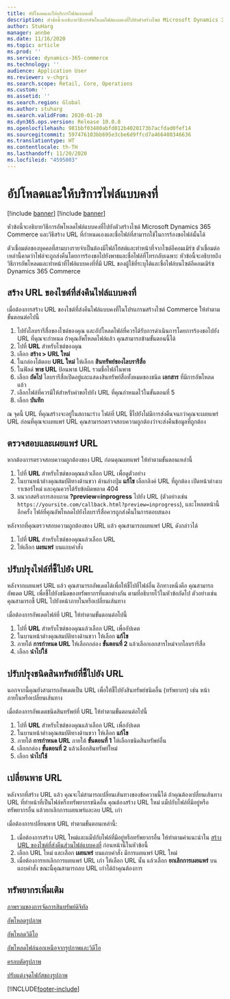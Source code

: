 ```yaml
---
title: อัปโหลดและให้บริการไฟล์แบบคงที่
description: หัวข้อนี้จะอธิบายวิธีการอัพโหลดไฟล์แบบคงที่ไปยังตัวสร้างไซต์ Microsoft Dynamics 365 Commerce และวิธีสร้าง URL ที่กำหนดเองและชื่อไฟล์ที่สามารถใช้ในการร้องขอไฟล์นั้นได้
author: StuHarg
manager: annbe
ms.date: 11/16/2020
ms.topic: article
ms.prod: ''
ms.service: dynamics-365-commerce
ms.technology: ''
audience: Application User
ms.reviewer: v-chgri
ms.search.scope: Retail, Core, Operations
ms.custom: ''
ms.assetid: ''
ms.search.region: Global
ms.author: stuharg
ms.search.validFrom: 2020-01-20
ms.dyn365.ops.version: Release 10.0.8
ms.openlocfilehash: 981bbf03480abfd812b4020173b7acfdad0fef14
ms.sourcegitcommit: 597476103bb695e3cbe6d9ffcd7a466400346636
ms.translationtype: HT
ms.contentlocale: th-TH
ms.lasthandoff: 11/20/2020
ms.locfileid: "4595003"
---
```

# <a name="upload-and-serve-static-files"></a>อัปโหลดและให้บริการไฟล์แบบคงที่

[!include [banner](../includes/banner.md)]
[!include [banner](includes/preview-banner.md)]

หัวข้อนี้จะอธิบายวิธีการอัพโหลดไฟล์แบบคงที่ไปยังตัวสร้างไซต์ Microsoft Dynamics 365 Commerce และวิธีสร้าง URL ที่กำหนดเองและชื่อไฟล์ที่สามารถใช้ในการร้องขอไฟล์นั้นได้

ตัวเชื่อมต่อของบุคคลที่สามบางรายจำเป็นต้องมีไฟล์โฮสต์และทำหน้าที่จากไซต์อีคอมเมิร์ซ ตัวเชื่อมต่อเหล่านี้คาดว่าไฟล์จะถูกส่งคืนโดยการร้องขอไปยังพาธและชื่อไฟล์ที่โทรกลับเฉพาะ หัวข้อนี้จะอธิบายถึงวิธีการอัพโหลดและทำหน้าที่ไฟล์แบบคงที่ที่มี URL ของผู้ใช้ที่ระบุได้และชื่อไฟล์บนไซต์อีคอมเมิร์ซ Dynamics 365 Commerce

## <a name="create-a-site-url-that-returns-a-static-file"></a>สร้าง URL ของไซต์ที่ส่งคืนไฟล์แบบคงที่

เมื่อต้องการสร้าง URL ของไซต์ที่ส่งคืนไฟล์แบบคงที่ในโปรแกรมสร้างไซต์ Commerce ให้ทำตามขั้นตอนต่อไปนี้

1. ไปยังไลบรารีสื่อของไซต์ของคุณ และอัปโหลดไฟล์ที่ควรได้รับการดำเนินการโดยการร้องขอไปยัง URL ที่คุณจะกำหนด ถ้าคุณอัพโหลดไฟล์แล้ว คุณสามารถข้ามขั้นตอนนี้ได้
1. ไปที่ **URL** สำหรับไซต์ของคุณ
1. เลือก **สร้าง \> URL ใหม่**
1. ในกล่องโต้ตอบ **URL ใหม่** ให้เลือก **สินทรัพย์ของไลบรารีสื่อ**
1. ในฟิลด์ **พาธ URL** ป้อนพาธ URL รวมชื่อไฟล์ในพาธ
1. เลือก **ถัดไป** ไลบรารีสื่อเปิดอยู่และแสดงสินทรัพย์สื่อทั้งหมดของชนิด **เอกสาร** ที่มีการอัพโหลดแล้ว
1. เลือกไฟล์ที่ควรมีให้สำหรับคำขอไปยัง URL ที่คุณกำหนดไว้ในขั้นตอนที่ 5
1. เลือก **บันทึก**

ณ จุดนี้ URL ที่คุณสร้างจะอยู่ในสถานะร่าง ไฟล์ที่ URL ชี้ไปยังไม่มีการส่งคืนจนกว่าคุณจะเผยแพร่ URL ก่อนที่คุณจะเผยแพร่ URL คุณสามารถตรวจสอบความถูกต้องว่าจะส่งคืนข้อมูลที่ถูกต้อง

## <a name="validate-and-publish-a-url"></a>ตรวจสอบและเผยแพร่ URL

หากต้องการตรวจสอบความถูกต้องของ URL ก่อนคุณเผยแพร่ ให้ทำตามขั้นตอนเหล่านี้

1. ไปที่ **URL** สำหรับไซต์ของคุณแล้วเลือก URL เพื่อดูตัวอย่าง
2. ในบานหน้าต่างคุณสมบัติทางด้านขวา ด้านล่างปุ่ม **แก้ไข** เลือกลิงค์ URL ที่ถูกต้อง เปิดหน้าต่างเบราเซอร์ใหม่ และคุณควรได้รับข้อผิดพลาด 404
3. ผนวกสตริงการสอบถาม **?preview=inprogress** ไปยัง URL (ตัวอย่างเช่น `https://yoursite.com/callback.html?preview=inprogress`), และโหลดหน้านี้อีกครั้ง ไฟล์ที่คุณอัพโหลดไปยังไลบรารีสื่อควรถูกส่งคืนในการตอบสนอง

หลังจากที่คุณตรวจสอบความถูกต้องของ URL แล้ว คุณสามารถเผยแพร่ URL ดังกล่าวได้

1. ไปที่ **URL** สำหรับไซต์ของคุณแล้วเลือก URL
2. ให้เลือก **เผยแพร่** บนแถบคำสั่ง

## <a name="update-the-file-that-a-url-points-to"></a>ปรับปรุงไฟล์ที่ชี้ไปยัง URL

หลังจากเผยแพร่ URL แล้ว คุณสามารถอัพเดตได้เพื่อให้ชี้ไปที่ไฟล์อื่น อีกทางหนึ่งคือ คุณสามารถอัพเดต URL เพื่อชี้ไปยังชนิดของทรัพยากรที่แตกต่างกัน ตามที่อธิบายไว้ในหัวข้อถัดไป ตัวอย่างเช่น คุณสามารถชี้ URL ไปยังหน้าภายในหรือเปลี่ยนเส้นทาง

เมื่อต้องการอัพเดตไฟล์ที่ URL ให้ทำตามขั้นตอนต่อไปนี้

1. ไปที่ **URL** สำหรับไซต์ของคุณแล้วเลือก URL เพื่ออัปเดต
1. ในบานหน้าต่างคุณสมบัติทางด้านขวา ให้เลือก **แก้ไข**
1. ภายใต้ **การกำหนด URL** ให้เลือกกล่อง **ขั้นตอนที่ 2** แล้วเลือกเอกสารใหม่จากไลบรารีสื่อ
1. เลือก **นำไปใช้**

## <a name="update-the-asset-type-that-a-url-points-to"></a>ปรับปรุงชนิดสินทรัพย์ที่ชี้ไปยัง URL

นอกจากนี้คุณยังสามารถอัพเดตเป็น URL เพื่อให้ชี้ไปยังสินทรัพย์ชนิดอื่น (ทรัพยากร) เช่น หน้าภายในหรือเปลี่ยนเส้นทาง

เมื่อต้องการอัพเดตชนิดสินทรัพย์ที่ URL ให้ทำตามขั้นตอนต่อไปนี้

1. ไปที่ **URL** สำหรับไซต์ของคุณแล้วเลือก URL เพื่ออัปเดต
1. ในบานหน้าต่างคุณสมบัติทางด้านขวา ให้เลือก **แก้ไข**
1. ภายใต้ **การกำหนด URL** ภายใต้ **ขั้นตอนที่ 1** ให้เลือกชนิดสินทรัพย์อื่น
1. เลือกกล่อง **ขั้นตอนที่ 2** แล้วเลือกสินทรัพย์ใหม่
1. เลือก **นำไปใช้**

## <a name="change-the-url-path"></a>เปลี่ยนพาธ URL

หลังจากที่สร้าง URL แล้ว คุณจะไม่สามารถเปลี่ยนเส้นทางของข้อความนี้ได้ ถ้าคุณต้องเปลี่ยนเส้นทาง URL ที่ทำหน้าที่เป็นไฟล์หรือทรัพยากรชนิดอื่น คุณต้องสร้าง URL ใหม่ แม็ปกับไฟล์ที่มีอยู่หรือทรัพยากรอื่น แล้วยกเลิกการเผยแพร่และลบ URL เก่า

เมื่อต้องการเปลี่ยนพาธ URL ทำตามขั้นตอนเหล่านี้:

1. เมื่อต้องการสร้าง URL ใหม่และแม็ปกับไฟล์ที่มีอยู่หรือทรัพยากรอื่น ให้ทำตามคำแนะนำใน [สร้าง URL ของไซต์ที่ส่งคืนส่วนไฟล์แบบคงที่](#create-a-site-url-that-returns-a-static-file) ก่อนหน้านี้ในหัวข้อนี้
1. เลือก URL ใหม่ และเลือก **เผยแพร่** บนแถบคำสั่ง มีการเผยแพร่ URL ใหม่
1. เมื่อต้องการยกเลิกการเผยแพร่ URL เก่า ให้เลือก URL นั้น แล้วเลือก **ยกเลิกการเผยแพร่** บนแถบคำสั่ง ขณะนี้คุณสามารถลบ URL เก่าได้ถ้าคุณต้องการ

## <a name="additional-resources"></a>ทรัพยากรเพิ่มเติม

[ภาพรวมของการจัดการสินทรัพย์ดิจิทัล](dam-overview.md)

[อัพโหลดรูปภาพ](dam-upload-images.md)

[อัพโหลดวิดีโอ](dam-upload-video.md)

[อัพโหลดไฟล์นอกเหนือจากรูปภาพและวิดีโอ](dam-upload-files.md)

[ครอบตัดรูปภาพ](dam-crop-images.md)

[ปรับแต่งจุดโฟกัสของรูปภาพ](dam-custom-focal-point.md)


[!INCLUDE[footer-include](../includes/footer-banner.md)]